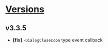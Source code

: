 # [Versions](https://github.com/Tracktor/design-system/releases)

## v3.3.5
- **[fix]** -`DialogCloseIcon` type event callback
